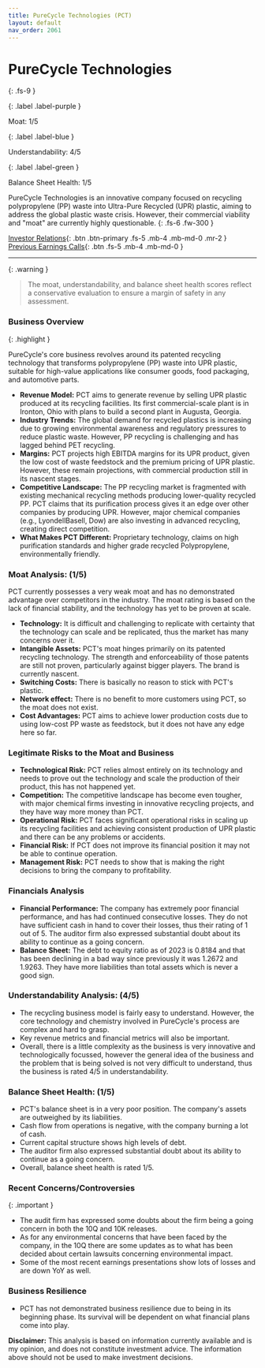 ```yaml
---
title: PureCycle Technologies (PCT)
layout: default
nav_order: 2061
---
```


# PureCycle Technologies
{: .fs-9 }

{: .label .label-purple }

Moat: 1/5

{: .label .label-blue }

Understandability: 4/5

{: .label .label-green }

Balance Sheet Health: 1/5

PureCycle Technologies is an innovative company focused on recycling polypropylene (PP) waste into Ultra-Pure Recycled (UPR) plastic, aiming to address the global plastic waste crisis. However, their commercial viability and "moat" are currently highly questionable.
{: .fs-6 .fw-300 }

[Investor Relations](https://www.google.com/search?q=PCT+investor+relations){: .btn .btn-primary .fs-5 .mb-4 .mb-md-0 .mr-2 }
[Previous Earnings Calls](https://discountingcashflows.com/company/PCT/transcripts/){: .btn .fs-5 .mb-4 .mb-md-0 }

---

{: .warning }
>The moat, understandability, and balance sheet health scores reflect a conservative evaluation to ensure a margin of safety in any assessment.



### Business Overview
{: .highlight }

PureCycle's core business revolves around its patented recycling technology that transforms polypropylene (PP) waste into UPR plastic, suitable for high-value applications like consumer goods, food packaging, and automotive parts. 

*   **Revenue Model:** PCT aims to generate revenue by selling UPR plastic produced at its recycling facilities. Its first commercial-scale plant is in Ironton, Ohio with plans to build a second plant in Augusta, Georgia.
*   **Industry Trends:** The global demand for recycled plastics is increasing due to growing environmental awareness and regulatory pressures to reduce plastic waste. However, PP recycling is challenging and has lagged behind PET recycling.
*   **Margins:** PCT projects high EBITDA margins for its UPR product, given the low cost of waste feedstock and the premium pricing of UPR plastic. However, these remain projections, with commercial production still in its nascent stages.
*   **Competitive Landscape:** The PP recycling market is fragmented with existing mechanical recycling methods producing lower-quality recycled PP. PCT claims that its purification process gives it an edge over other companies by producing UPR. However, major chemical companies (e.g., LyondellBasell, Dow) are also investing in advanced recycling, creating direct competition.
*   **What Makes PCT Different:** Proprietary technology, claims on high purification standards and higher grade recycled Polypropylene, environmentally friendly.

### Moat Analysis: (1/5)

PCT currently possesses a very weak moat and has no demonstrated advantage over competitors in the industry. The moat rating is based on the lack of financial stability, and the technology has yet to be proven at scale.
    
*  **Technology:** It is difficult and challenging to replicate with certainty that the technology can scale and be replicated, thus the market has many concerns over it.
*   **Intangible Assets:** PCT's moat hinges primarily on its patented recycling technology. The strength and enforceability of those patents are still not proven, particularly against bigger players. The brand is currently nascent.
*   **Switching Costs:** There is basically no reason to stick with PCT's plastic.
*   **Network effect:** There is no benefit to more customers using PCT, so the moat does not exist.
*   **Cost Advantages:** PCT aims to achieve lower production costs due to using low-cost PP waste as feedstock, but it does not have any edge here so far.


### Legitimate Risks to the Moat and Business

*   **Technological Risk:** PCT relies almost entirely on its technology and needs to prove out the technology and scale the production of their product, this has not happened yet.
*   **Competition:** The competitive landscape has become even tougher, with major chemical firms investing in innovative recycling projects, and they have way more money than PCT.
*   **Operational Risk:** PCT faces significant operational risks in scaling up its recycling facilities and achieving consistent production of UPR plastic and there can be any problems or accidents.
*   **Financial Risk:** If PCT does not improve its financial position it may not be able to continue operation.
*   **Management Risk:** PCT needs to show that is making the right decisions to bring the company to profitability. 

### Financials Analysis

*   **Financial Performance:** The company has extremely poor financial performance, and has had continued consecutive losses. They do not have sufficient cash in hand to cover their losses, thus their rating of 1 out of 5. The auditor firm also expressed substantial doubt about its ability to continue as a going concern.
*   **Balance Sheet:** The debt to equity ratio as of 2023 is 0.8184 and that has been declining in a bad way since previously it was 1.2672 and 1.9263. They have more liabilities than total assets which is never a good sign.

### Understandability Analysis: (4/5)

*    The recycling business model is fairly easy to understand. However, the core technology and chemistry involved in PureCycle's process are complex and hard to grasp.
*   Key revenue metrics and financial metrics will also be important.
*   Overall, there is a little complexity as the business is very innovative and technologically focussed, however the general idea of the business and the problem that is being solved is not very difficult to understand, thus the business is rated 4/5 in understandability.

### Balance Sheet Health: (1/5)

*   PCT's balance sheet is in a very poor position. The company's assets are outweighed by its liabilities. 
*   Cash flow from operations is negative, with the company burning a lot of cash. 
*   Current capital structure shows high levels of debt.
*   The auditor firm also expressed substantial doubt about its ability to continue as a going concern.
* Overall, balance sheet health is rated 1/5.

### Recent Concerns/Controversies
{: .important }

*    The audit firm has expressed some doubts about the firm being a going concern in both the 10Q and 10K releases.
*   As for any environmental concerns that have been faced by the company, in the 10Q there are some updates as to what has been decided about certain lawsuits concerning environmental impact.
*   Some of the most recent earnings presentations show lots of losses and are down YoY as well. 

### Business Resilience
*   PCT has not demonstrated business resilience due to being in its beginning phase. Its survival will be dependent on what financial plans come into play.

**Disclaimer:** This analysis is based on information currently available and is my opinion, and does not constitute investment advice. The information above should not be used to make investment decisions.
